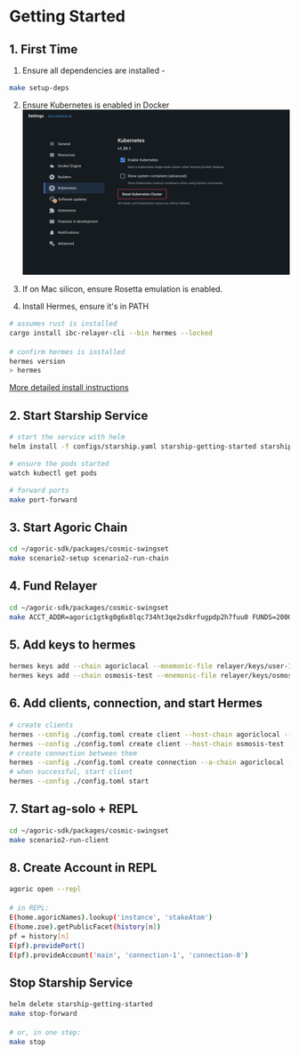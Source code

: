 # Getting Started

## 1. First Time

1. Ensure all dependencies are installed - 
```bash
make setup-deps
```

2. Ensure Kubernetes is enabled in Docker
<img src="./docker-desktop-kubernetes.png" width="480px"></img>

3. If on Mac silicon, ensure Rosetta emulation is enabled.

4. Install Hermes, ensure it's in PATH

```bash
# assumes rust is installed
cargo install ibc-relayer-cli --bin hermes --locked

# confirm hermes is installed
hermes version
> hermes 
```
[More detailed install instructions](https://hermes.informal.systems/quick-start/installation.html#install-via-cargo)


## 2. Start Starship Service
```bash
# start the service with helm
helm install -f configs/starship.yaml starship-getting-started starship/devnet --version 0.1.48
```

```bash
# ensure the pods started
watch kubectl get pods
```

```bash
# forward ports
make port-forward
```

## 3. Start Agoric Chain

```bash
cd ~/agoric-sdk/packages/cosmic-swingset
make scenario2-setup scenario2-run-chain
```

## 4. Fund Relayer
```bash
cd ~/agoric-sdk/packages/cosmic-swingset
make ACCT_ADDR=agoric1gtkg0g6x8lqc734ht3qe2sdkrfugpdp2h7fuu0 FUNDS=2000000ubld fund-acct
```

## 5. Add keys to hermes
```bash
hermes keys add --chain agoriclocal --mnemonic-file relayer/keys/user-1.key
hermes keys add --chain osmosis-test --mnemonic-file relayer/keys/osmosis-1.key
```

## 6. Add clients, connection, and start Hermes
```bash
# create clients
hermes --config ./config.toml create client --host-chain agoriclocal --reference-chain osmosis-test
hermes --config ./config.toml create client --host-chain osmosis-test --reference-chain agoriclocal
# create connection between them
hermes --config ./config.toml create connection --a-chain agoriclocal --b-chain osmosis-test
# when successful, start client
hermes --config ./config.toml start
```

## 7. Start ag-solo + REPL 
```bash
cd ~/agoric-sdk/packages/cosmic-swingset
make scenario2-run-client
```

## 8. Create Account in REPL
```bash
agoric open --repl

# in REPL:
E(home.agoricNames).lookup('instance', 'stakeAtom')
E(home.zoe).getPublicFacet(history[n])
pf = history[n]
E(pf).providePort()
E(pf).provideAccount('main', 'connection-1', 'connection-0')
```


## Stop Starship Service
```bash
helm delete starship-getting-started
make stop-forward

# or, in one step:
make stop
```
